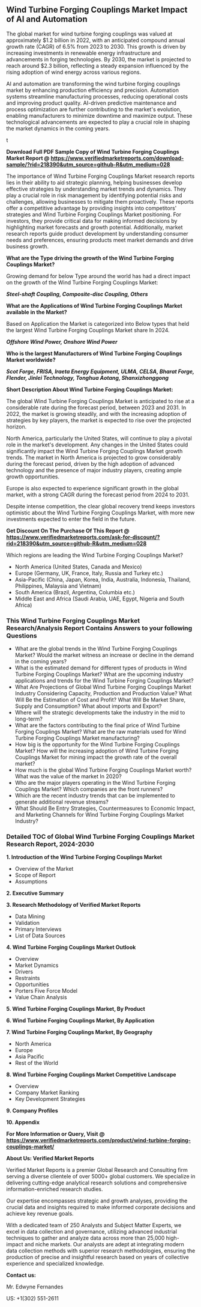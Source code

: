 <h2>Wind Turbine Forging Couplings Market Impact of AI and Automation</h2><p>The global market for wind turbine forging couplings was valued at approximately $1.2 billion in 2022, with an anticipated compound annual growth rate (CAGR) of 6.5% from 2023 to 2030. This growth is driven by increasing investments in renewable energy infrastructure and advancements in forging technologies. By 2030, the market is projected to reach around $2.3 billion, reflecting a steady expansion influenced by the rising adoption of wind energy across various regions.</p><p>AI and automation are transforming the wind turbine forging couplings market by enhancing production efficiency and precision. Automation systems streamline manufacturing processes, reducing operational costs and improving product quality. AI-driven predictive maintenance and process optimization are further contributing to the market's evolution, enabling manufacturers to minimize downtime and maximize output. These technological advancements are expected to play a crucial role in shaping the market dynamics in the coming years.</p>t</p><p id="" class=""><strong>Download Full PDF Sample Copy of Wind Turbine Forging Couplings Market Report @ <a href="https://www.verifiedmarketreports.com/download-sample/?rid=218390&utm_source=github-R&utm_medium=028" target="_blank">https://www.verifiedmarketreports.com/download-sample/?rid=218390&utm_source=github-R&utm_medium=028</a></strong></p><p>The importance of&nbsp;Wind Turbine Forging Couplings Market research reports lies in their ability to aid strategic planning, helping businesses develop effective strategies by understanding market trends and dynamics. They play a crucial role in risk management by identifying potential risks and challenges, allowing businesses to mitigate them proactively. These reports offer a competitive advantage by providing insights into competitors' strategies and Wind Turbine Forging Couplings Market positioning. For investors, they provide critical data for making informed decisions by highlighting market forecasts and growth potential. Additionally, market research reports guide product development by understanding consumer needs and preferences, ensuring products meet market demands and drive business growth.</p><p><strong>What are the&nbsp;Type driving the growth of the Wind Turbine Forging Couplings Market?</strong></p><p id="" class="">Growing demand for below Type around the world has had a direct impact on the growth of the Wind Turbine Forging Couplings Market:</p><em><strong>Steel-shaft Coupling, Composite-disc Coupling, Others</strong></em></p><strong>What are the&nbsp;Applications&nbsp;of Wind Turbine Forging Couplings Market available in the Market?</strong></p><p id="" class="">Based on Application the Market is categorized into Below types that held the largest Wind Turbine Forging Couplings Market share In 2024.</p><em><strong>Offshore Wind Power, Onshore Wind Power</strong></em></p><strong>Who is the largest Manufacturers of Wind Turbine Forging Couplings Market worldwide?</strong></p><p><em><strong>Scot Forge, FRISA, Iraeta Energy Equipment, ULMA, CELSA, Bharat Forge, Flender, Jinlei Technology, Tonghua Aotang, Shanxizhonggong</strong></em></p><p id="" class=""><strong>Short Description About Wind Turbine Forging Couplings Market:</strong></p><p>The global Wind Turbine Forging Couplings Market is anticipated to rise at a considerable rate during the forecast period, between 2023 and 2031. In 2022, the market is growing steadily, and with the increasing adoption of strategies by key players, the market is expected to rise over the projected horizon.</p><p>North America, particularly the United States, will continue to play a pivotal role in the market's development. Any changes in the United States could significantly impact the Wind Turbine Forging Couplings Market growth trends. The market in North America is projected to grow considerably during the forecast period, driven by the high adoption of advanced technology and the presence of major industry players, creating ample growth opportunities.</p><p>Europe is also expected to experience significant growth in the global market, with a strong CAGR during the forecast period from 2024 to 2031.</p><p>Despite intense competition, the clear global recovery trend keeps investors optimistic about the Wind Turbine Forging Couplings Market, with more new investments expected to enter the field in the future.</p><p id="" class=""><strong>Get Discount On The Purchase Of This Report @ <a href="https://www.verifiedmarketreports.com/ask-for-discount/?rid=218390&utm_source=github-R&utm_medium=028" target="_blank">https://www.verifiedmarketreports.com/ask-for-discount/?rid=218390&utm_source=github-R&utm_medium=028</a></strong></p>Which regions are leading the Wind Turbine Forging Couplings Market?</p><ul><li>North America (United States, Canada and Mexico)</li><li>Europe (Germany, UK, France, Italy, Russia and Turkey etc.)</li><li>Asia-Pacific (China, Japan, Korea, India, Australia, Indonesia, Thailand, Philippines, Malaysia and Vietnam)</li><li>South America (Brazil, Argentina, Columbia etc.)</li><li>Middle East and Africa (Saudi Arabia, UAE, Egypt, Nigeria and South Africa)</li></ul><h3 id="" class="">This Wind Turbine Forging Couplings Market Research/Analysis Report Contains Answers to your following Questions</h3><ul><li>What are the global trends in the Wind Turbine Forging Couplings Market? Would the market witness an increase or decline in the demand in the coming years?</li><li>What is the estimated demand for different types of products in Wind Turbine Forging Couplings Market? What are the upcoming industry applications and trends for the Wind Turbine Forging Couplings Market?</li><li>What Are Projections of Global Wind Turbine Forging Couplings Market Industry Considering Capacity, Production and Production Value? What Will Be the Estimation of Cost and Profit? What Will Be Market Share, Supply and Consumption? What about imports and Export?</li><li>Where will the strategic developments take the industry in the mid to long-term?</li><li>What are the factors contributing to the final price of Wind Turbine Forging Couplings Market? What are the raw materials used for Wind Turbine Forging Couplings Market manufacturing?</li><li>How big is the opportunity for the Wind Turbine Forging Couplings Market? How will the increasing adoption of Wind Turbine Forging Couplings Market for mining impact the growth rate of the overall market?</li><li>How much is the global Wind Turbine Forging Couplings Market worth? What was the value of the market In 2020?</li><li>Who are the major players operating in the Wind Turbine Forging Couplings Market? Which companies are the front runners?</li><li>Which are the recent industry trends that can be implemented to generate additional revenue streams?</li><li>What Should Be Entry Strategies, Countermeasures to Economic Impact, and Marketing Channels for Wind Turbine Forging Couplings Market Industry?</li></ul><h3 id="" class="">Detailed TOC of Global Wind Turbine Forging Couplings Market Research Report, 2024-2030</h3><p id="" class=""><strong>1. Introduction of the Wind Turbine Forging Couplings Market</strong></p><ul><li>Overview of the Market</li><li>Scope of Report</li><li>Assumptions</li></ul><p id="" class=""><strong>2. Executive Summary</strong></p><p id="" class=""><strong>3. Research Methodology of Verified Market Reports</strong></p><ul><li>Data Mining</li><li>Validation</li><li>Primary Interviews</li><li>List of Data Sources</li></ul><p id="" class=""><strong>4. Wind Turbine Forging Couplings Market Outlook</strong></p><ul><li>Overview</li><li>Market Dynamics</li><li>Drivers</li><li>Restraints</li><li>Opportunities</li><li>Porters Five Force Model</li><li>Value Chain Analysis</li></ul><p id="" class=""><strong>5. Wind Turbine Forging Couplings Market, By Product</strong></p><p id="" class=""><strong>6. Wind Turbine Forging Couplings Market, By Application</strong></p><p id="" class=""><strong>7. Wind Turbine Forging Couplings Market, By Geography</strong></p><ul><li>North America</li><li>Europe</li><li>Asia Pacific</li><li>Rest of the World</li></ul><p id="" class=""><strong>8. Wind Turbine Forging Couplings Market Competitive Landscape</strong></p><ul><li>Overview</li><li>Company Market Ranking</li><li>Key Development Strategies</li></ul><p id="" class=""><strong>9. Company Profiles</strong></p><p id="" class=""><strong>10. Appendix</strong></p><p id="" class=""><strong>For More Information or Query, Visit @ <a href="https://www.verifiedmarketreports.com/product/wind-turbine-forging-couplings-market/" target="_blank">https://www.verifiedmarketreports.com/product/wind-turbine-forging-couplings-market/</a></strong></p><p id="" class=""><strong>About Us: Verified Market Reports</strong></p><p id="" class="">Verified Market Reports is a premier Global Research and Consulting firm serving a diverse clientele of over 5000+ global customers. We specialize in delivering cutting-edge analytical research solutions and comprehensive information-enriched research studies.</p><p id="" class="">Our expertise encompasses strategic and growth analyses, providing the crucial data and insights required to make informed corporate decisions and achieve key revenue goals.</p><p id="" class="">With a dedicated team of 250 Analysts and Subject Matter Experts, we excel in data collection and governance, utilizing advanced industrial techniques to gather and analyze data across more than 25,000 high-impact and niche markets. Our analysts are adept at integrating modern data collection methods with superior research methodologies, ensuring the production of precise and insightful research based on years of collective experience and specialized knowledge.</p><p id="" class=""><strong>Contact us:</strong></p><p id="" class="">Mr. Edwyne Fernandes</p><p id="" class="">US: +1(302) 551-2611</p>